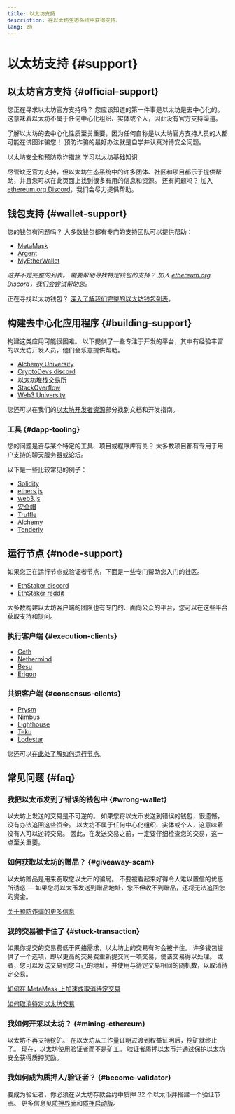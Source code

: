 ```yaml
---
title: 以太坊支持
description: 在以太坊生态系统中获得支持。
lang: zh
---
```


# 以太坊支持 {#support}

## 以太坊官方支持 {#official-support}

您正在寻求以太坊官方支持吗？ 您应该知道的第一件事是以太坊是去中心化的。 这意味着以太坊不属于任何中心化组织、实体或个人，因此没有官方支持渠道。

了解以太坊的去中心化性质至关重要，因为任何自称是以太坊官方支持人员的人都可能在试图诈骗您！ 预防诈骗的最好办法就是自学并认真对待安全问题。

<DocLink to="/security/">
  以太坊安全和预防欺诈措施
</DocLink>

<DocLink to="/learn/">
  学习以太坊基础知识
</DocLink>

尽管缺乏官方支持，但以太坊生态系统中的许多团体、社区和项目都乐于提供帮助，并且您可以在此页面上找到很多有用的信息和资源。 还有问题吗？ 加入 [ethereum.org Discord](/discord/)，我们会尽力提供帮助。

## 钱包支持 {#wallet-support}

您的钱包有问题吗？ 大多数钱包都有专门的支持团队可以提供帮助：

- [MetaMask](https://metamask.zendesk.com/hc/)
- [Argent](https://support.argent.xyz/hc/)
- [MyEtherWallet](https://help.myetherwallet.com/)

_这并不是完整的列表。 需要帮助寻找特定钱包的支持？ 加入 [ethereum.org Discord](https://discord.gg/rZz26QWfCg)，我们会尝试帮助您。_

正在寻找以太坊钱包？ [深入了解我们完整的以太坊钱包列表](/wallets/find-wallet/)。

## 构建去中心化应用程序 {#building-support}

构建这类应用可能很困难。 以下提供了一些专注于开发的平台，其中有经验丰富的以太坊开发人员，他们会乐意提供帮助。

- [Alchemy University](https://university.alchemy.com/#starter_code)
- [CryptoDevs discord](https://discord.gg/Z9TA39m8Yu)
- [以太坊堆栈交易所](https://ethereum.stackexchange.com/)
- [StackOverflow](https://stackoverflow.com/questions/tagged/web3)
- [Web3 University](https://www.web3.university/)

您还可以在我们的[以太坊开发者资源](/developers/)部分找到文档和开发指南。

### 工具 {#dapp-tooling}

您的问题是否与某个特定的工具、项目或程序库有关？ 大多数项目都有专用于用户支持的聊天服务器或论坛。

以下是一些比较常见的例子：

- [Solidity](https://gitter.im/ethereum/solidity/)
- [ethers.js](https://discord.gg/6jyGVDK6Jx)
- [web3.js](https://discord.gg/GsABYQu4sC)
- [安全帽](https://discord.gg/xtrMGhmbfZ)
- [Truffle](https://discord.gg/8uKcsccEYE)
- [Alchemy](http://alchemy.com/discord)
- [Tenderly](https://discord.gg/fBvDJYR)

## 运行节点 {#node-support}

如果您正在运行节点或验证者节点，下面是一些专门帮助您入门的社区。

- [EthStaker discord](https://discord.gg/ethstaker)
- [EthStaker reddit](https://www.reddit.com/r/ethstaker)

大多数构建以太坊客户端的团队也有专门的、面向公众的平台，您可以在这些平台获取支持和提问。

### 执行客户端 {#execution-clients}

- [Geth](https://discord.gg/FqDzupGyYf)
- [Nethermind](https://discord.gg/YJx3pm8z5C)
- [Besu](https://discord.gg/p8djYngzKN)
- [Erigon](https://github.com/ledgerwatch/erigon/issues)

### 共识客户端 {#consensus-clients}

- [Prysm](https://discord.gg/prysmaticlabs)
- [Nimbus](https://discord.gg/nSmEH3qgFv)
- [Lighthouse](https://discord.gg/cyAszAh)
- [Teku](https://discord.gg/7hPv2T6)
- [Lodestar](https://discord.gg/aMxzVcr)

您还可以[在此处了解如何运行节点](/developers/docs/nodes-and-clients/run-a-node/)。

## 常见问题 {#faq}

### 我把以太币发到了错误的钱包中 {#wrong-wallet}

以太坊上发送的交易是不可逆的。 如果您将以太币发送到错误的钱包，很遗憾，没有办法追回这些资金。 以太坊不属于任何中心化组织、实体或个人，这意味着没有人可以逆转交易。 因此，在发送交易之前，一定要仔细检查您的交易，这一点至关重要。

### 如何获取以太坊的赠品？ {#giveaway-scam}

以太坊赠品是用来窃取您以太币的骗局。 不要被看起来好得令人难以置信的优惠所诱惑 — 如果您将以太币发送到赠品地址，您不但收不到赠品，还将无法追回您的资金。

[关于预防诈骗的更多信息](/security/#common-scams)

### 我的交易被卡住了 {#stuck-transaction}

如果你提交的交易费低于网络需求，以太坊上的交易有时会被卡住。 许多钱包提供了一个选项，即以更高的交易费重新提交同一项交易，使该交易得以处理。 或者，您可以发送交易到您自己的地址，并使用与待定交易相同的随机数，以取消待定交易。

[如何在 MetaMask 上加速或取消待定交易](https://metamask.zendesk.com/hc/en-us/articles/360015489251-How-to-speed-up-or-cancel-a-pending-transaction)

[如何取消待定以太坊交易](https://info.etherscan.com/how-to-cancel-ethereum-pending-transactions/)

### 我如何开采以太坊？ {#mining-ethereum}

以太坊不再支持挖矿。 在以太坊从工作量证明过渡到权益证明后，挖矿就终止了。 现在，以太坊使用验证者而不是矿工。 验证者质押以太币并通过保护以太坊安全获得质押奖励。

### 我如何成为质押人/验证者？ {#become-validator}

要成为验证者，你必须在以太坊存款合约中质押 32 个以太币并搭建一个验证节点。 更多信息见[质押界面](/staking)和[质押启动版](https://launchpad.ethereum.org/)。
